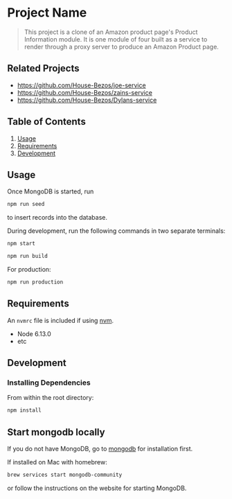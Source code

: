 # Project Name

> This project is a clone of an Amazon product page's Product Information module. It is one module of four built as a service to render through a proxy server to produce an Amazon Product page.

## Related Projects

  - https://github.com/House-Bezos/joe-service
  - https://github.com/House-Bezos/zains-service
  - https://github.com/House-Bezos/Dylans-service

## Table of Contents

1. [Usage](#Usage)
1. [Requirements](#requirements)
1. [Development](#development)

## Usage

Once MongoDB is started, run

```sh
npm run seed
```

to insert records into the database.

During development, run the following commands in two separate terminals:

```sh
npm start
```
```sh
npm run build
```

For production:

```sh
npm run production
```

## Requirements

An `nvmrc` file is included if using [nvm](https://github.com/creationix/nvm).

- Node 6.13.0
- etc

## Development

### Installing Dependencies

From within the root directory:

```sh
npm install
```
## Start mongodb locally

If you do not have MongoDB, go to [mongodb](https://docs.mongodb.com/manual/administration/install-community/) for installation first.

If installed on Mac with homebrew:

```sh
brew services start mongodb-community
```

or follow the instructions on the website for starting MongoDB.

